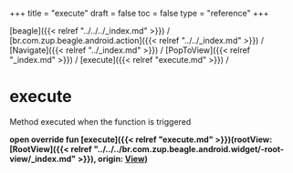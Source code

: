 +++
title = "execute"
draft = false
toc = false
type = "reference"
+++

[beagle]({{< relref "../../../_index.md" >}}) / [br.com.zup.beagle.android.action]({{< relref "../../_index.md" >}}) / [Navigate]({{< relref "../_index.md" >}}) / [PopToView]({{< relref "_index.md" >}}) / [execute]({{< relref "execute.md" >}}) / 



# execute  


Method executed when the function is triggered

  
  
<b><b>open override fun [execute]({{< relref "execute.md" >}})(rootView: [RootView]({{< relref "../../../br.com.zup.beagle.android.widget/-root-view/_index.md" >}}), origin: [View](https://developer.android.com/reference/kotlin/android/view/View.html))</b></b>  



